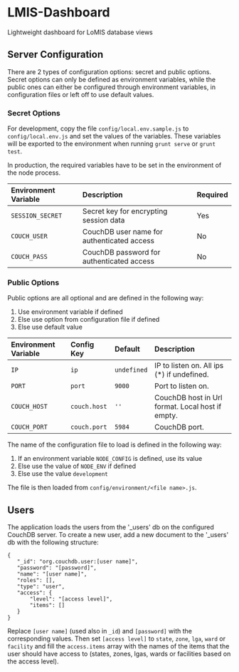 # LMIS-Dashboard

Lightweight dashboard for LoMIS database views

## Server Configuration

There are 2 types of configuration options: secret and public options. Secret options can only be defined as environment
variables, while the public ones can either be configured through environment variables, in configuration files or
left off to use default values.

### Secret Options

For development, copy the file `config/local.env.sample.js` to `config/local.env.js` and set the values of the variables.
These variables will be exported to the environment when running `grunt serve` or `grunt test`.

In production, the required variables have to be set in the environment of the node process.

|Environment Variable|Description|Required|
|:-------------------|:----------|:-------|
|`SESSION_SECRET`|Secret key for encrypting session data|Yes|
| `COUCH_USER`|CouchDB user name for authenticated access|No|
|`COUCH_PASS`|CouchDB password for authenticated access|No|

### Public Options

Public options are all optional and are defined in the following way:

1. Use environment variable if defined
2. Else use option from configuration file if defined
3. Else use default value

|Environment Variable|Config Key|Default|Description|
|:-------------------|:---------|:------|:----------|
|`IP`|`ip`|`undefined`|IP to listen on. All ips (*) if undefined.|
|`PORT`|`port`|`9000`|Port to listen on.|
|`COUCH_HOST`|`couch.host`|`''`|CouchDB host in Url format. Local host if empty.|
|`COUCH_PORT`|`couch.port`|`5984`|CouchDB port.|

The name of the configuration file to load is defined in the following way:

1. If an environment variable `NODE_CONFIG` is defined, use its value
2. Else use the value of `NODE_ENV` if defined
3. Else use the value `development`

The file is then loaded from `config/environment/<file name>.js`.

## Users

The application loads the users from the '_users' db on the configured CouchDB server. To create a new user, add a new
document to the '_users' db with the following structure:

```
{
   "_id": "org.couchdb.user:[user name]",
   "password": "[password]",
   "name": "[user name]",
   "roles": [],
   "type": "user",
   "access": {
       "level": "[access level]",
       "items": []
   }
}
```

Replace `[user name]` (used also in `_id`) and `[password]` with the corresponding values. Then set `[access level]` to
`state`, `zone`, `lga`, `ward` or `facility` and fill the `access.items` array with the names of the items that the user
should have access to (states, zones, lgas, wards or facilities based on the access level).
